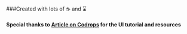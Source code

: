###Created with lots of ☕ and ⌛
#### Special thanks to [Article on Codrops](http://tympanus.net/codrops/2016/09/29/transition-effect-with-css-masks/) for the UI tutorial and resources
